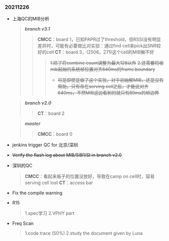 ### 20211226
*   上海QC的MIB分析
    > ***branch v3.1***
    >>**CMCC**：board 1，已知PAPR过了threshold，但RSSI没有明显差异时，可能有必要做比对实验：通过find cell来pick出SNR较好的cell
    >>**CT**：board 3，(2506，271)这个cell的MIB解不好
    >>>~~1.除了将combine count调整为最大128以外~~
    >>>~~2.还需要将收mib起始的系统帧位置对齐640ms的frame boundary~~
    >>> * ~~可是即使是做了这个实验，对于初始解MIB，还是没有帮助，只有存在serving cell之后，才能说对齐640ms，不然MIB这边看到的就只有80ms的帧边界~~

    > ***branch v2.0***
    >>**CT**：board 2

    > ***master***
    >>**CMCC**：board 0

*   jenkins trigger QC for 北京/深圳
*   ~~Verify the flash log about MIB/SIB1/SI in branch v2.0~~
*   深圳的QC
    > **CMCC**：看起来板子的位置没放好，导致在camp on cell时，容易serving cell lost
    > **CT**：access bar
*   Fix the compile warning
*   R15
    > 1.spec学习
    > 2.VPHY part
*   Freq Scan
    > 1.code trace (50%)
    > 2.study the document given by Luna
